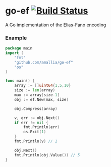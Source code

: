 # go-ef [![Build Status](https://travis-ci.org/amallia/go-ef.svg?branch=master)](https://travis-ci.org/amallia/go-ef)
A Go implementation of the Elias-Fano encoding

### Example
```go
package main
import (
    "fmt"
    "github.com/amallia/go-ef"
    "os"
)

func main() {
    array := []uint64{1,5,10}
    size := len(array)
    max := array[size-1]
    obj := ef.New(max, size)

    obj.Compress(array)

    v, err := obj.Next()
    if err != nil {
        fmt.Println(err)
        os.Exit(1)
    }
    fmt.Println(v) // 1

    obj.Next()
    fmt.Println(obj.Value()) // 5
}
```